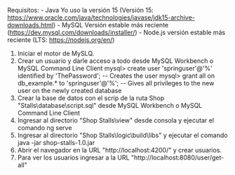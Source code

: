 Requisitos:
	- Java Yo uso la versión 15 (Versión 15: https://www.oracle.com/java/technologies/javase/jdk15-archive-downloads.html)
	- MySQL Versión estable más reciente (https://dev.mysql.com/downloads/installer/)
	- Node.js versión estable más reciente (LTS: https://nodejs.org/en/)

1. Iniciar el motor de MySLQ.
2. Crear un usuario y darle acceso a todo desde MySQL Workbench o MySQL Command Line Client
	mysql> create user 'springuser'@'%' identified by 'ThePassword'; -- Creates the user
	mysql> grant all on db_example.* to 'springuser'@'%'; -- Gives all privileges to the new user on the newly created database
3. Crear la base de datos con el scrip de la ruta Shop "Stalls\database\script.sql" desde MySQL Workbench o MySQL Command Line Client
3. Ingresar al directorio "Shop Stalls\view" desde consola y ejecutar el comando ng serve
4. Ingresar al directorio "Shop Stalls\logic\build\libs" y ejecutar el comando java -jar shop-stalls-1.0.jar
5. Abrir el navegador en la URL "http://localhost:4200/" y crear usuarios.
5. Para ver los usuarios ingresar a la URL "http://localhost:8080/user/get-all"